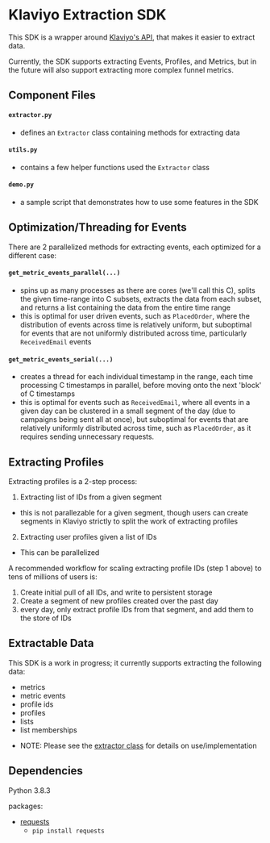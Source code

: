 # Klaviyo Extraction SDK

This SDK is a wrapper around [Klaviyo's API](https://www.klaviyo.com/docs), that makes it easier to extract data.

Currently, the SDK supports extracting Events, Profiles, and Metrics, but in the future will also support extracting more complex funnel metrics.

## Component Files

#### `extractor.py`
- defines an `Extractor` class containing methods for extracting data

#### `utils.py`
- contains a few helper functions used the `Extractor` class

#### `demo.py`
- a sample script that demonstrates how to use some features in the SDK


## Optimization/Threading for Events

There are 2 parallelized methods for extracting events, each optimized for a different case:

#### `get_metric_events_parallel(...)`
- spins up as many processes as there are cores (we'll call this C), splits the given time-range into C subsets, extracts the data from each subset, and returns a list containing the data from the entire time range
- this is optimal for user driven events, such as `PlacedOrder`, where the distribution of events across time is relatively uniform, but suboptimal for events that are not uniformly distributed across time, particularly `ReceivedEmail` events

#### `get_metric_events_serial(...)`
- creates a thread for each individual timestamp in the range, each time processing C timestamps in parallel, before moving onto the next 'block' of C timestamps
- this is optimal for events such as `ReceivedEmail`, where all events in a given day can be clustered in a small segment of the day (due to campaigns being sent all at once), but suboptimal for events that are relatively uniformly distributed across time, such as `PlacedOrder`, as it requires sending unnecessary requests.

## Extracting Profiles

Extracting profiles is a 2-step process:
1. Extracting list of IDs from a given segment
  - this is not parallezable for a given segment, though users can create segments in Klaviyo strictly to split the work of extracting profiles
2. Extracting user profiles given a list of IDs
  - This can be parallelized
  
A recommended workflow for scaling extracting profile IDs (step 1 above) to tens of millions of users is:
1. Create initial pull of all IDs, and write to persistent storage
2. Create a segment of new profiles created over the past day
3. every day, only extract profile IDs from that segment, and add them to the store of IDs

## Extractable Data

This SDK is a work in progress; it currently supports extracting the following data:

- metrics
- metric events
- profile ids
- profiles
- lists
- list memberships

* NOTE: Please see the [extractor class](https://github.com/jon-batscha/klaviyo-extraction-sdk/blob/master/extractor.py) for details on use/implementation

## Dependencies

Python 3.8.3

packages:
- [requests](https://requests.readthedocs.io/en/master/)
  - `pip install requests`
